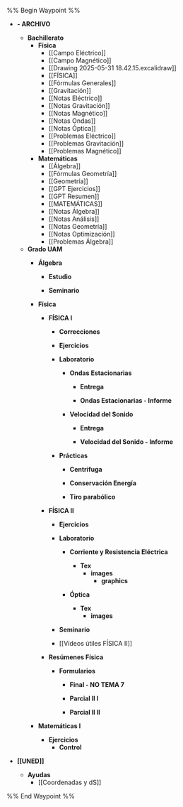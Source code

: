 %% Begin Waypoint %%
- **- ARCHIVO**
	- **Bachillerato**
		- **Física**
			- [[Campo Eléctrico]]
			- [[Campo Magnético]]
			- [[Drawing 2025-05-31 18.42.15.excalidraw]]
			- [[FÍSICA]]
			- [[Fórmulas Generales]]
			- [[Gravitación]]
			- [[Notas Eléctrico]]
			- [[Notas Gravitación]]
			- [[Notas Magnético]]
			- [[Notas Ondas]]
			- [[Notas Óptica]]
			- [[Problemas Eléctrico]]
			- [[Problemas Gravitación]]
			- [[Problemas Magnético]]
		- **Matemáticas**
			- [[Álgebra]]
			- [[Fórmulas Geometría]]
			- [[Geometría]]
			- [[GPT Ejercicios]]
			- [[GPT Resumen]]
			- [[MATEMÁTICAS]]
			- [[Notas Álgebra]]
			- [[Notas Análisis]]
			- [[Notas Geometría]]
			- [[Notas Optimización]]
			- [[Problemas Álgebra]]
	- **Grado UAM**
		- **Álgebra**
			- **Estudio**

			- **Seminario**

		- **Física**
			- **FÍSICA I**
				- **Correcciones**

				- **Ejercicios**

				- **Laboratorio**
					- **Ondas Estacionarias**
						- **Entrega**

						- **Ondas Estacionarias - Informe**

					- **Velocidad del Sonido**
						- **Entrega**

						- **Velocidad del Sonido - Informe**

				- **Prácticas**
					- **Centrífuga**

					- **Conservación Energía**

					- **Tiro parabólico**

			- **FÍSICA II**
				- **Ejercicios**

				- **Laboratorio**
					- **Corriente y Resistencia Eléctrica**
						- **Tex**
							- **images**
								- **graphics**

					- **Óptica**
						- **Tex**
							- **images**

				- **Seminario**

				- [[Vídeos útiles FÍSICA II]]
			- **Resúmenes Física**
				- **Formularios**
					- **Final - NO TEMA 7**

					- **Parcial II I**

					- **Parcial II II**

		- **Matemáticas I**
			- **Ejercicios**
				- **Control**

- **[[UNED]]**
	- **Ayudas**
		- [[Coordenadas y dS]]

%% End Waypoint %%